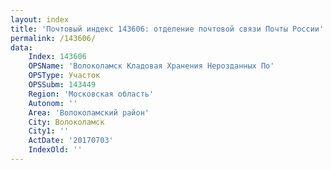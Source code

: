 ```yaml
---
layout: index
title: 'Почтовый индекс 143606: отделение почтовой связи Почты России'
permalink: /143606/
data:
    Index: 143606
    OPSName: 'Волоколамск Кладовая Хранения Нерозданных По'
    OPSType: Участок
    OPSSubm: 143449
    Region: 'Московская область'
    Autonom: ''
    Area: 'Волоколамский район'
    City: Волоколамск
    City1: ''
    ActDate: '20170703'
    IndexOld: ''
---
```

